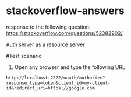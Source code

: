 # stackoverflow-answers

response to  the following question: https://stackoverflow.com/questions/52382902/

Auth server as a resource server

#Test scenario

1. Open any browser and type the following URL 

  
````
http://localhost:2222/oauth/authorize?response_type=token&client_id=my-client-id&redirect_uri=https://google.com
````
